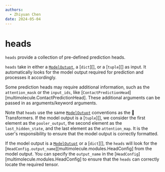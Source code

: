 ```yaml
---
authors:
  - Zhiyuan Chen
date: 2024-05-04
---
```


# heads

`heads` provide a collection of pre-defined prediction heads.

`heads` take in either a [`ModelOutupt`](https://huggingface.co/docs/transformers/en/main_classes/output), a [`dict`][], or a [`tuple`][] as input.
It automatically looks for the model output required for prediction and processes it accordingly.

Some prediction heads may require additional information, such as the `attention_mask` or the `input_ids`, like [`ContactPredictionHead`][multimolecule.ContactPredictionHead].
These additional arguments can be passed in as arguments/keyword arguments.

Note that `heads` use the same [`ModelOutupt`](https://huggingface.co/docs/transformers/en/main_classes/output) conventions as the :hugs: Transformers.
If the model output is a [`tuple`][], we consider the first element as the `pooler_output`, the second element as the `last_hidden_state`, and the last element as the `attention_map`.
It is the user's responsibility to ensure that the model output is correctly formatted.

If the model output is a [`ModelOutupt`](https://huggingface.co/docs/transformers/en/main_classes/output) or a [`dict`][], the `heads` will look for the [`HeadConfig.output_name`][multimolecule.modules.HeadConfig] from the model output.
You can specify the `output_name` in the [`HeadConfig`][multimolecule.modules.HeadConfig] to ensure that the `heads` can correctly locate the required tensor.
